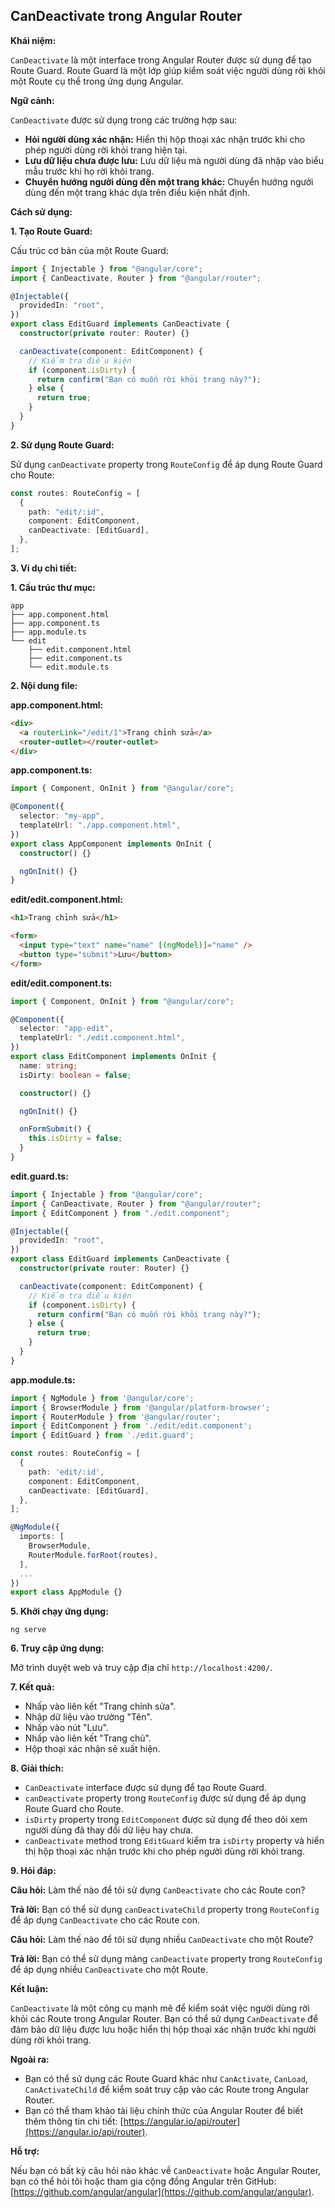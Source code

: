 ## CanDeactivate trong Angular Router

**Khái niệm:**

`CanDeactivate` là một interface trong Angular Router được sử dụng để tạo Route Guard. Route Guard là một lớp giúp kiểm soát việc người dùng rời khỏi một Route cụ thể trong ứng dụng Angular.

**Ngữ cảnh:**

`CanDeactivate` được sử dụng trong các trường hợp sau:

- **Hỏi người dùng xác nhận:** Hiển thị hộp thoại xác nhận trước khi cho phép người dùng rời khỏi trang hiện tại.
- **Lưu dữ liệu chưa được lưu:** Lưu dữ liệu mà người dùng đã nhập vào biểu mẫu trước khi họ rời khỏi trang.
- **Chuyển hướng người dùng đến một trang khác:** Chuyển hướng người dùng đến một trang khác dựa trên điều kiện nhất định.

**Cách sử dụng:**

**1. Tạo Route Guard:**

Cấu trúc cơ bản của một Route Guard:

```typescript
import { Injectable } from "@angular/core";
import { CanDeactivate, Router } from "@angular/router";

@Injectable({
  providedIn: "root",
})
export class EditGuard implements CanDeactivate {
  constructor(private router: Router) {}

  canDeactivate(component: EditComponent) {
    // Kiểm tra điều kiện
    if (component.isDirty) {
      return confirm("Bạn có muốn rời khỏi trang này?");
    } else {
      return true;
    }
  }
}
```

**2. Sử dụng Route Guard:**

Sử dụng `canDeactivate` property trong `RouteConfig` để áp dụng Route Guard cho Route:

```typescript
const routes: RouteConfig = [
  {
    path: "edit/:id",
    component: EditComponent,
    canDeactivate: [EditGuard],
  },
];
```

**3. Ví dụ chi tiết:**

**1. Cấu trúc thư mục:**

```
app
├── app.component.html
├── app.component.ts
├── app.module.ts
└── edit
    ├── edit.component.html
    ├── edit.component.ts
    └── edit.module.ts
```

**2. Nội dung file:**

**app.component.html:**

```html
<div>
  <a routerLink="/edit/1">Trang chỉnh sửa</a>
  <router-outlet></router-outlet>
</div>
```

**app.component.ts:**

```typescript
import { Component, OnInit } from "@angular/core";

@Component({
  selector: "my-app",
  templateUrl: "./app.component.html",
})
export class AppComponent implements OnInit {
  constructor() {}

  ngOnInit() {}
}
```

**edit/edit.component.html:**

```html
<h1>Trang chỉnh sửa</h1>

<form>
  <input type="text" name="name" [(ngModel)]="name" />
  <button type="submit">Lưu</button>
</form>
```

**edit/edit.component.ts:**

```typescript
import { Component, OnInit } from "@angular/core";

@Component({
  selector: "app-edit",
  templateUrl: "./edit.component.html",
})
export class EditComponent implements OnInit {
  name: string;
  isDirty: boolean = false;

  constructor() {}

  ngOnInit() {}

  onFormSubmit() {
    this.isDirty = false;
  }
}
```

**edit.guard.ts:**

```typescript
import { Injectable } from "@angular/core";
import { CanDeactivate, Router } from "@angular/router";
import { EditComponent } from "./edit.component";

@Injectable({
  providedIn: "root",
})
export class EditGuard implements CanDeactivate {
  constructor(private router: Router) {}

  canDeactivate(component: EditComponent) {
    // Kiểm tra điều kiện
    if (component.isDirty) {
      return confirm("Bạn có muốn rời khỏi trang này?");
    } else {
      return true;
    }
  }
}
```

**app.module.ts:**

```typescript
import { NgModule } from '@angular/core';
import { BrowserModule } from '@angular/platform-browser';
import { RouterModule } from '@angular/router';
import { EditComponent } from './edit/edit.component';
import { EditGuard } from './edit.guard';

const routes: RouteConfig = [
  {
    path: 'edit/:id',
    component: EditComponent,
    canDeactivate: [EditGuard],
  },
];

@NgModule({
  imports: [
    BrowserModule,
    RouterModule.forRoot(routes),
  ],
  ...
})
export class AppModule {}
```

**5. Khởi chạy ứng dụng:**

```
ng serve
```

**6. Truy cập ứng dụng:**

Mở trình duyệt web và truy cập địa chỉ `http://localhost:4200/`.

**7. Kết quả:**

- Nhấp vào liên kết "Trang chỉnh sửa".
- Nhập dữ liệu vào trường "Tên".
- Nhấp vào nút "Lưu".
- Nhấp vào liên kết "Trang chủ".
- Hộp thoại xác nhận sẽ xuất hiện.

**8. Giải thích:**

- `CanDeactivate` interface được sử dụng để tạo Route Guard.
- `canDeactivate` property trong `RouteConfig` được sử dụng để áp dụng Route Guard cho Route.
- `isDirty` property trong `EditComponent` được sử dụng để theo dõi xem người dùng đã thay đổi dữ liệu hay chưa.
- `canDeactivate` method trong `EditGuard` kiểm tra `isDirty` property và hiển thị hộp thoại xác nhận trước khi cho phép người dùng rời khỏi trang.

**9. Hỏi đáp:**

**Câu hỏi:** Làm thế nào để tôi sử dụng `CanDeactivate` cho các Route con?

**Trả lời:** Bạn có thể sử dụng `canDeactivateChild` property trong `RouteConfig` để áp dụng `CanDeactivate` cho các Route con.

**Câu hỏi:** Làm thế nào để tôi sử dụng nhiều `CanDeactivate` cho một Route?

**Trả lời:** Bạn có thể sử dụng mảng `canDeactivate` property trong `RouteConfig` để áp dụng nhiều `CanDeactivate` cho một Route.

**Kết luận:**

`CanDeactivate` là một công cụ mạnh mẽ để kiểm soát việc người dùng rời khỏi các Route trong Angular Router. Bạn có thể sử dụng `CanDeactivate` để đảm bảo dữ liệu được lưu hoặc hiển thị hộp thoại xác nhận trước khi người dùng rời khỏi trang.

**Ngoài ra:**

- Bạn có thể sử dụng các Route Guard khác như `CanActivate`, `CanLoad`, `CanActivateChild` để kiểm soát truy cập vào các Route trong Angular Router.
- Bạn có thể tham khảo tài liệu chính thức của Angular Router để biết thêm thông tin chi tiết: [https://angular.io/api/router](https://angular.io/api/router).

**Hỗ trợ:**

Nếu bạn có bất kỳ câu hỏi nào khác về `CanDeactivate` hoặc Angular Router, bạn có thể hỏi tôi hoặc tham gia cộng đồng Angular trên GitHub: [https://github.com/angular/angular](https://github.com/angular/angular).
